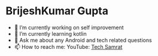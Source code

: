 <h1><b>BrijeshKumar Gupta</b></h1>

- 🔭 I’m currently working on self improvement
- 🌱 I’m currently learning kotlin
- 💬 Ask me about any Android and tech related questions 
- 📫 How to reach me: YouTube: <a href="https://www.youtube.com/channel/UC-xTxkXjgVOodCLN99FOBDg">Tech Samrat</a>


<!--
**brijeshkumargupta/brijeshkumargupta** is a ✨ _special_ ✨ repository because its `README.md` (this file) appears on your GitHub profile.

Here are some ideas to get you started:

- 🔭 I’m currently working on ...
- 🌱 I’m currently learning ...
- 👯 I’m looking to collaborate on ...
- 🤔 I’m looking for help with ...
- 💬 Ask me about ...
- 📫 How to reach me: ...
- 😄 Pronouns: ...
- ⚡ Fun fact: ...
-->
